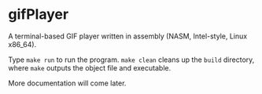 # gifPlayer

A terminal-based GIF player written in assembly (NASM, Intel-style, Linux x86_64).

Type `make run` to run the program. `make clean` cleans up the `build` directory, where `make` outputs the object file and executable.

More documentation will come later.
